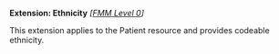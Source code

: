 **Extension: Ethnicity**  *[[FMM Level 0](guidance.html)]*

This extension applies to the Patient resource and provides codeable ethnicity.



